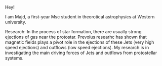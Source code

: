 Hey!

I am Majd, a first-year Msc student in theorotical astrophysics at Western university.


Research:
In the process of star formation, there are usually strong ejections of gas near the protostar. Prevoius researhc has shown
that magnetic fields plays a pivot role in the ejections of these Jets (very high speed ejections) and outflows (low speed
ejections). My research is in investigating the main driving forces of Jets and outflows from protostellar systems.
